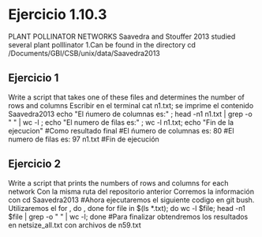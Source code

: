 # Ejercicio 1.10.3
PLANT POLLINATOR NETWORKS
Saavedra and Stouffer 2013 studied several plant polllinator
1.Can be found in the directory cd /Documents/GBI/CSB/unix/data/Saavedra2013
## Ejercicio 1 
Write a script that takes one of these files and determines the number of rows and columns
Escribir en el terminal cat n1.txt; se imprime el contenido Saavedra2013 echo "El ńumero de columnas es:" ; head -n1 n1.txt | grep -o " " | wc -l ; echo "El numero de filas es:" ; wc -l n1.txt; echo "Fin de la ejecucion" #Como resultado final #El ńumero de columnas es: 80 #El numero de filas es: 97 n1.txt #Fin de ejecución
## Ejercicio 2
Write a script that prints the numbers of rows and columns for each network
Con la  misma ruta del repositorio anterior Corremos la información con cd Saavedra2013 
#Ahora ejecutaremos el siguiente codigo en git bush.
Utilizaremos el for , do , done for file in $(ls *.txt); do wc -l $file; head -n1 $file | grep -o " " | wc -l; done
#Para finalizar obtendremos los resultados en netsize_all.txt con archivos de n59.txt

